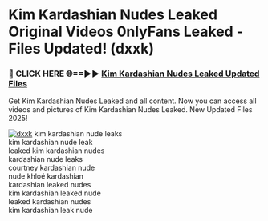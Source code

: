 # Kim Kardashian Nudes Leaked Original Videos 0nlyFans Leaked - Files Updated! (dxxk)

<h3>🔴 CLICK HERE 🌐==►► <a href="https://tinyurl.com/yc6ubb5a" rel="nofollow">Kim Kardashian Nudes Leaked Updated Files</a></h3>

Get Kim Kardashian Nudes Leaked and all content. Now you can access all videos and pictures of Kim Kardashian Nudes Leaked. New Updated Files 2025!

[![dxxk](https://i.imgur.com/7eu0CRL.gif)](https://tinyurl.com/yc6ubb5a)
kim kardashian nude leaks<br>
kim kardashian nude leak<br>
leaked kim kardashian nudes<br>
kardashian nude leaks<br>
courtney kardashian nude<br>
nude khloé kardashian<br>
kardashian leaked nudes<br>
kim kardashian leaked nude<br>
leaked kardashian nudes<br>
kim kardashian leak nude